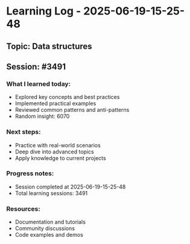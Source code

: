 # Learning Log - 2025-06-19-15-25-48

## Topic: Data structures
## Session: #3491

### What I learned today:
- Explored key concepts and best practices
- Implemented practical examples  
- Reviewed common patterns and anti-patterns
- Random insight: 6070

### Next steps:
- Practice with real-world scenarios
- Deep dive into advanced topics
- Apply knowledge to current projects

### Progress notes:
- Session completed at 2025-06-19-15-25-48
- Total learning sessions: 3491

### Resources:
- Documentation and tutorials
- Community discussions
- Code examples and demos
